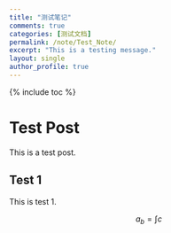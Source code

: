 ```yaml
---
title: "测试笔记"
comments: true
categories: [测试文档]
permalink: /note/Test_Note/
excerpt: "This is a testing message."
layout: single
author_profile: true
---
```


{% include toc %}

# Test Post

This is a test post.

## Test 1

This is test 1.

$$ a_b = \int c $$



